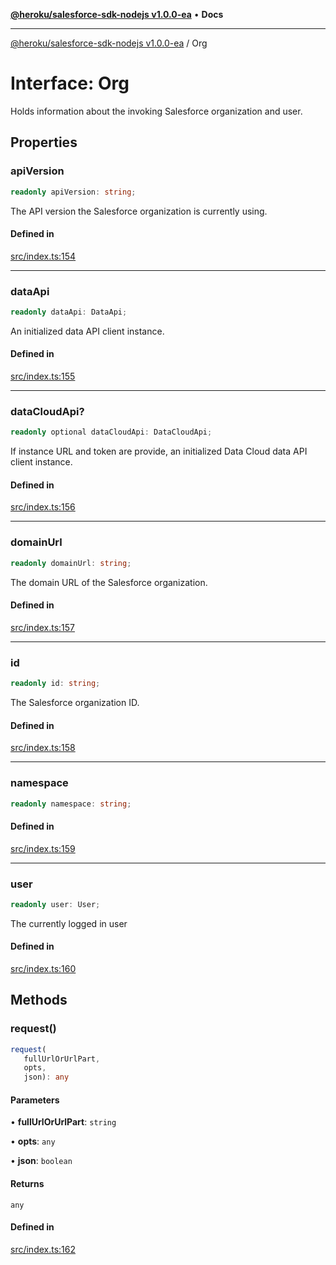 [**@heroku/salesforce-sdk-nodejs v1.0.0-ea**](../README.md) • **Docs**

***

[@heroku/salesforce-sdk-nodejs v1.0.0-ea](../README.md) / Org

# Interface: Org

Holds information about the invoking Salesforce organization and user.

## Properties

### apiVersion

```ts
readonly apiVersion: string;
```

The API version the Salesforce organization is currently using.

#### Defined in

[src/index.ts:154](https://github.com/heroku/heroku-applink-nodejs/blob/964a49b1b7eff1b886f572faf2baab589b474aff/src/index.ts#L154)

***

### dataApi

```ts
readonly dataApi: DataApi;
```

An initialized data API client instance.

#### Defined in

[src/index.ts:155](https://github.com/heroku/heroku-applink-nodejs/blob/964a49b1b7eff1b886f572faf2baab589b474aff/src/index.ts#L155)

***

### dataCloudApi?

```ts
readonly optional dataCloudApi: DataCloudApi;
```

If instance URL and token are provide, an initialized Data Cloud data API client instance.

#### Defined in

[src/index.ts:156](https://github.com/heroku/heroku-applink-nodejs/blob/964a49b1b7eff1b886f572faf2baab589b474aff/src/index.ts#L156)

***

### domainUrl

```ts
readonly domainUrl: string;
```

The domain URL of the Salesforce organization.

#### Defined in

[src/index.ts:157](https://github.com/heroku/heroku-applink-nodejs/blob/964a49b1b7eff1b886f572faf2baab589b474aff/src/index.ts#L157)

***

### id

```ts
readonly id: string;
```

The Salesforce organization ID.

#### Defined in

[src/index.ts:158](https://github.com/heroku/heroku-applink-nodejs/blob/964a49b1b7eff1b886f572faf2baab589b474aff/src/index.ts#L158)

***

### namespace

```ts
readonly namespace: string;
```

#### Defined in

[src/index.ts:159](https://github.com/heroku/heroku-applink-nodejs/blob/964a49b1b7eff1b886f572faf2baab589b474aff/src/index.ts#L159)

***

### user

```ts
readonly user: User;
```

The currently logged in user

#### Defined in

[src/index.ts:160](https://github.com/heroku/heroku-applink-nodejs/blob/964a49b1b7eff1b886f572faf2baab589b474aff/src/index.ts#L160)

## Methods

### request()

```ts
request(
   fullUrlOrUrlPart, 
   opts, 
   json): any
```

#### Parameters

• **fullUrlOrUrlPart**: `string`

• **opts**: `any`

• **json**: `boolean`

#### Returns

`any`

#### Defined in

[src/index.ts:162](https://github.com/heroku/heroku-applink-nodejs/blob/964a49b1b7eff1b886f572faf2baab589b474aff/src/index.ts#L162)
